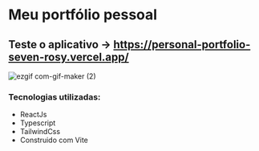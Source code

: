 
# Meu portfólio pessoal
## Teste o aplicativo -> https://personal-portfolio-seven-rosy.vercel.app/
![ezgif com-gif-maker (2)](https://user-images.githubusercontent.com/82123987/203819803-fc1bdcf7-2da0-49a2-a0f0-1bee0907dfa5.gif)



### Tecnologias utilizadas:
- ReactJs
- Typescript
- TailwindCss
- Construido com Vite
